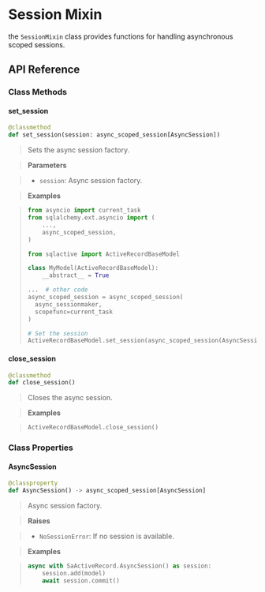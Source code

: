 # Session Mixin

the `SessionMixin` class provides functions for handling asynchronous
scoped sessions.

## API Reference

### Class Methods

#### set_session
```python
@classmethod
def set_session(session: async_scoped_session[AsyncSession])
```

> Sets the async session factory.

> **Parameters**

> - `session`: Async session factory.

> **Examples**

> ```python
> from asyncio import current_task
> from sqlalchemy.ext.asyncio import (
>     ...,
>     async_scoped_session,
> )
>
> from sqlactive import ActiveRecordBaseModel
>
> class MyModel(ActiveRecordBaseModel):
>     __abstract__ = True
>
> ...  # other code
> async_scoped_session = async_scoped_session(
>   async_sessionmaker,
>   scopefunc=current_task
> )
>
> # Set the session
> ActiveRecordBaseModel.set_session(async_scoped_session(AsyncSession))
> ```

#### close_session
```python
@classmethod
def close_session()
```

> Closes the async session.

> **Examples**

> ```python
> ActiveRecordBaseModel.close_session()
> ```

### Class Properties

#### AsyncSession
```python
@classproperty
def AsyncSession() -> async_scoped_session[AsyncSession]
```

> Async session factory.

> **Raises**

> - `NoSessionError`: If no session is available.

> **Examples**

> ```python
> async with SaActiveRecord.AsyncSession() as session:
>     session.add(model)
>     await session.commit()
> ```
